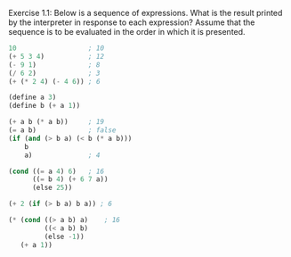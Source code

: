 Exercise 1.1: Below is a sequence of expressions. What is the result printed by
the interpreter in response to each expression? Assume that the sequence is to
be evaluated in the order in which it is presented.

```lisp
10                  ; 10
(+ 5 3 4)           ; 12
(- 9 1)             ; 8
(/ 6 2)             ; 3
(+ (* 2 4) (- 4 6)) ; 6

(define a 3)
(define b (+ a 1))

(+ a b (* a b))     ; 19
(= a b)             ; false
(if (and (> b a) (< b (* a b)))
    b
    a)              ; 4

(cond ((= a 4) 6)   ; 16
      ((= b 4) (+ 6 7 a))
      (else 25))

(+ 2 (if (> b a) b a)) ; 6

(* (cond ((> a b) a)    ; 16
         ((< a b) b)
         (else -1))
   (+ a 1))
```
